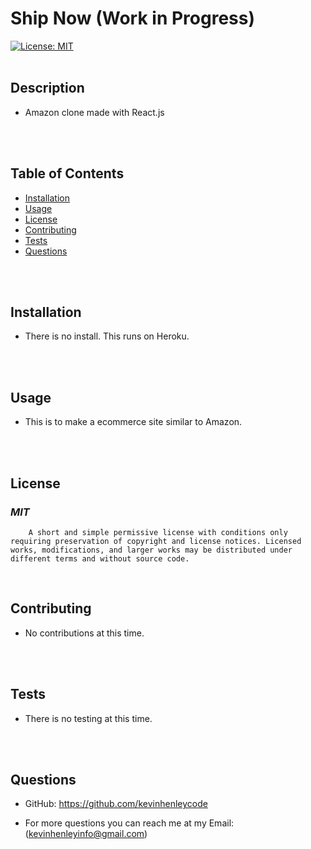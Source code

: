 
# Ship Now (Work in Progress)
[![License: MIT](https://img.shields.io/badge/License-MIT-yellow.svg)](https://opensource.org/licenses/MIT)
<br>
<br>

## **Description**
* Amazon clone made with React.js
<br>
<br>

## **Table of Contents**
- [Installation](#Installation) <br>
- [Usage](#Usage) <br>
- [License](#License) <br>
- [Contributing](#Contributing) <br>
- [Tests](#Tests) <br>
- [Questions](#Questions) <br>
<br>
<br>

## **Installation**
* There is no install. This runs on Heroku.
<br>
<br>

## **Usage**
* This is to make a ecommerce site similar to Amazon.
<br>
<br>

## **License**
### *MIT* <br>
        A short and simple permissive license with conditions only requiring preservation of copyright and license notices. Licensed works, modifications, and larger works may be distributed under different terms and without source code.
<br>

## **Contributing**
* No contributions at this time.
<br>
<br>

## **Tests**
    
* There is no testing at this time. 
<br>
<br>

## **Questions**
* GitHub: https://github.com/kevinhenleycode

* For more questions you can reach me at my Email:(kevinhenleyinfo@gmail.com)

    